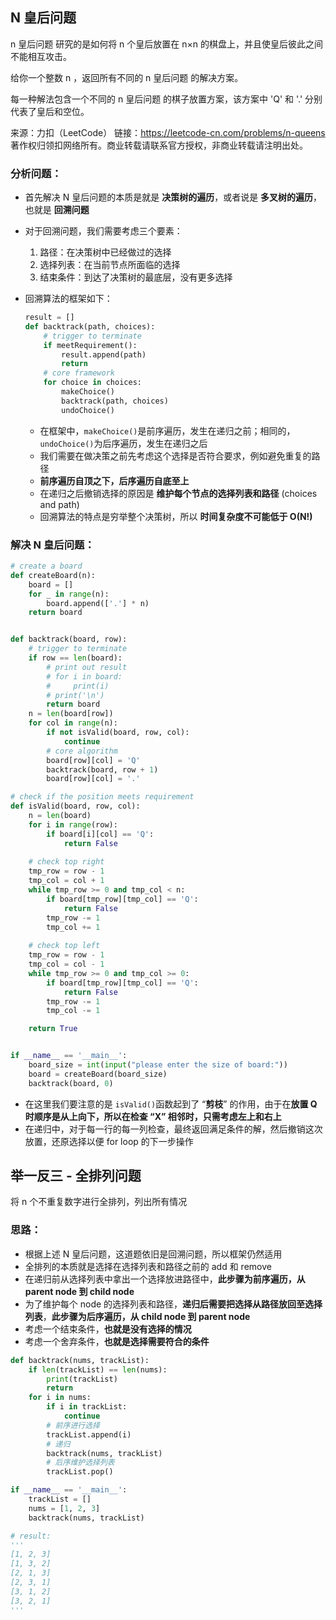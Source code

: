 ## N 皇后问题

n 皇后问题 研究的是如何将 n 个皇后放置在 n×n 的棋盘上，并且使皇后彼此之间不能相互攻击。

给你一个整数 n ，返回所有不同的 n 皇后问题 的解决方案。

每一种解法包含一个不同的 n 皇后问题 的棋子放置方案，该方案中 'Q' 和 '.' 分别代表了皇后和空位。

来源：力扣（LeetCode）
链接：https://leetcode-cn.com/problems/n-queens
著作权归领扣网络所有。商业转载请联系官方授权，非商业转载请注明出处。

### 分析问题：

- 首先解决 N 皇后问题的本质是就是 **决策树的遍历**，或者说是 **多叉树的遍历**，也就是 **回溯问题**

- 对于回溯问题，我们需要考虑三个要素：

  1. 路径：在决策树中已经做过的选择
  2. 选择列表：在当前节点所面临的选择
  3. 结束条件：到达了决策树的最底层，没有更多选择

- 回溯算法的框架如下：

  ```python
  result = []
  def backtrack(path, choices):
      # trigger to terminate
      if meetRequirement():
          result.append(path)
          return
      # core framework
      for choice in choices:
          makeChoice()
          backtrack(path, choices)
          undoChoice()
  ```

  - 在框架中，`makeChoice()`是前序遍历，发生在递归之前；相同的，`undoChoice()`为后序遍历，发生在递归之后
  - 我们需要在做决策之前先考虑这个选择是否符合要求，例如避免重复的路径
  - **前序遍历自顶之下，后序遍历自底至上**
  - 在递归之后撤销选择的原因是 **维护每个节点的选择列表和路径** (choices and path)
  - 回溯算法的特点是穷举整个决策树，所以 **时间复杂度不可能低于 O(N!)**

### 解决 N 皇后问题：

```python
# create a board
def createBoard(n):
    board = []
    for _ in range(n):
        board.append(['.'] * n)
    return board


def backtrack(board, row):
    # trigger to terminate
    if row == len(board):
        # print out result
        # for i in board:
        #     print(i)
        # print('\n')
        return board
    n = len(board[row])
    for col in range(n):
        if not isValid(board, row, col):
            continue
        # core algorithm
        board[row][col] = 'Q'
        backtrack(board, row + 1)
        board[row][col] = '.'

# check if the position meets requirement
def isValid(board, row, col):
    n = len(board)
    for i in range(row):
        if board[i][col] == 'Q':
            return False
	
    # check top right
    tmp_row = row - 1
    tmp_col = col + 1
    while tmp_row >= 0 and tmp_col < n:
        if board[tmp_row][tmp_col] == 'Q':
            return False
        tmp_row -= 1
        tmp_col += 1
	
    # check top left
    tmp_row = row - 1
    tmp_col = col - 1
    while tmp_row >= 0 and tmp_col >= 0:
        if board[tmp_row][tmp_col] == 'Q':
            return False
        tmp_row -= 1
        tmp_col -= 1

    return True


if __name__ == '__main__':
    board_size = int(input("please enter the size of board:"))
    board = createBoard(board_size)
    backtrack(board, 0)
```

- 在这里我们要注意的是 `isValid()`函数起到了 “**剪枝**” 的作用，由于在**放置 Q 时顺序是从上向下，所以在检查 “X” 相邻时，只需考虑左上和右上**
- 在递归中，对于每一行的每一列检查，最终返回满足条件的解，然后撤销这次放置，还原选择以便 for loop 的下一步操作



## 举一反三 - 全排列问题

将 n 个不重复数字进行全排列，列出所有情况

### 思路：

- 根据上述 N 皇后问题，这道题依旧是回溯问题，所以框架仍然适用
- 全排列的本质就是选择在选择列表和路径之前的 add 和 remove
- 在递归前从选择列表中拿出一个选择放进路径中，**此步骤为前序遍历，从 parent node 到 child node**
- 为了维护每个 node 的选择列表和路径，**递归后需要把选择从路径放回至选择列表**，**此步骤为后序遍历，从 child node 到 parent node**
- 考虑一个结束条件，**也就是没有选择的情况**
- 考虑一个舍弃条件，**也就是选择需要符合的条件**

```python
def backtrack(nums, trackList):
    if len(trackList) == len(nums):
        print(trackList)
        return
    for i in nums:
        if i in trackList:
            continue
        # 前序进行选择
        trackList.append(i)
        # 递归
        backtrack(nums, trackList)
        # 后序维护选择列表
        trackList.pop()

if __name__ == '__main__':
    trackList = []
    nums = [1, 2, 3]
    backtrack(nums, trackList)

# result:
'''
[1, 2, 3]
[1, 3, 2]
[2, 1, 3]
[2, 3, 1]
[3, 1, 2]
[3, 2, 1]
'''
```
